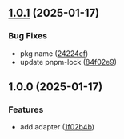 ## [1.0.1](https://github.com/rodbe-io/web-storage/compare/v1.0.0...v1.0.1) (2025-01-17)


### Bug Fixes

* pkg name ([24224cf](https://github.com/rodbe-io/web-storage/commit/24224cfdb70a503cc039f637d96631789e7f4d7c))
* update pnpm-lock ([84f02e9](https://github.com/rodbe-io/web-storage/commit/84f02e92a6d981d57bd9334dfcf333c8a9cfcf54))

## 1.0.0 (2025-01-17)


### Features

* add adapter ([1f02b4b](https://github.com/rodbe-io/web-storage/commit/1f02b4b121b5ed4aed6091c1e506e6f397d9e0cc))
